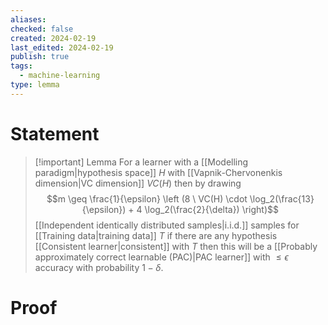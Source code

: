 ```yaml
---
aliases: 
checked: false
created: 2024-02-19
last_edited: 2024-02-19
publish: true
tags:
  - machine-learning
type: lemma
---
```

# Statement

> [!important] Lemma
> For a learner with a [[Modelling paradigm|hypothesis space]] $H$ with [[Vapnik-Chervonenkis dimension|VC dimension]] $VC(H)$ then by drawing 
> $$m \geq \frac{1}{\epsilon} \left (8 \ VC(H) \cdot \log_2(\frac{13}{\epsilon}) + 4 \log_2(\frac{2}{\delta}) \right)$$
> [[Independent identically distributed samples|i.i.d.]] samples for [[Training data|training data]] $T$ if there are any hypothesis [[Consistent learner|consistent]] with $T$ then this will be a [[Probably approximately correct learnable (PAC)|PAC learner]] with $\leq \epsilon$ accuracy with probability $1-\delta$.

# Proof
